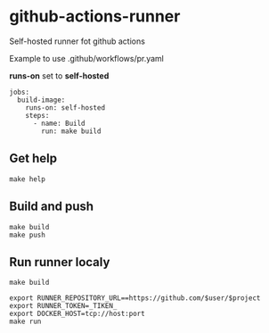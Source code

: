 # github-actions-runner

Self-hosted runner fot github actions

Example to use .github/workflows/pr.yaml

__runs-on__ set to __self-hosted__

```
jobs:
  build-image:
    runs-on: self-hosted
    steps:
      - name: Build
        run: make build
```

## Get help

```
make help
```

## Build and push

```
make build
make push
```


## Run runner localy
```
make build

export RUNNER_REPOSITORY_URL==https://github.com/$user/$project
export RUNNER_TOKEN=_TIKEN_
export DOCKER_HOST=tcp://host:port
make run
```

